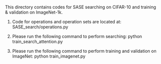 This directory contains codes for SASE searching on CIFAR-10 and training & validation on ImageNet-1k.

1. Code for operations and operation sets are located at: SASE_search/operations.py

2. Please run the following command to perform searching:
python train_search_attention.py

3. Please run the following command to perform training and validation on ImageNet:
python train_imagenet.py

